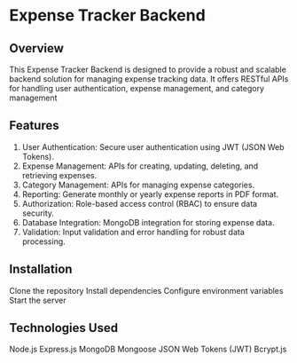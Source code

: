 # Expense Tracker Backend
## Overview
This Expense Tracker Backend is designed to provide a robust and scalable backend solution for managing expense tracking data. It offers RESTful APIs for handling user authentication, expense management, and category management

## Features
1. User Authentication: Secure user authentication using JWT (JSON Web Tokens).
2. Expense Management: APIs for creating, updating, deleting, and retrieving expenses.
3. Category Management: APIs for managing expense categories.
4. Reporting: Generate monthly or yearly expense reports in PDF format.
5. Authorization: Role-based access control (RBAC) to ensure data security.
6. Database Integration: MongoDB integration for storing expense data.
7. Validation: Input validation and error handling for robust data processing.

## Installation
Clone the repository
Install dependencies
Configure environment variables
Start the server

## Technologies Used
Node.js
Express.js
MongoDB
Mongoose
JSON Web Tokens (JWT)
Bcrypt.js
